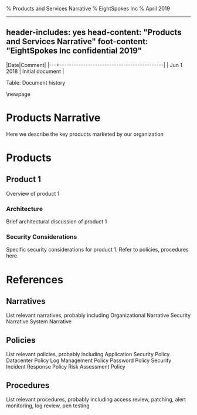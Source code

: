 % Products and Services Narrative
% EightSpokes Inc
% April 2019

---
header-includes: yes
head-content: "Products and Services Narrative"
foot-content: "EightSpokes Inc confidential 2019"
---



|Date|Comment|
|---+--------------------------------------------|
| Jun 1 2018 | Initial document |

Table: Document history


\newpage


# Products Narrative

Here we describe the key products marketed by our organization

# Products

## Product 1

Overview of product 1

### Architecture

Brief architectural discussion of product 1

### Security Considerations

Specific security considerations for product 1. Refer to policies, procedures here.

# References

## Narratives

List relevant narratives, probably including
Organizational Narrative
Security Narrative
System Narrative

## Policies

List relevant policies, probably including
Application Security Policy
Datacenter Policy
Log Management Policy
Password Policy
Security Incident Response Policy
Risk Assessment Policy

## Procedures

List relevant procedures, probably including access review, patching, alert monitoring, log review, pen testing

